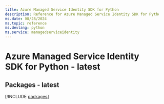 ```yaml
---
title: Azure Managed Service Identity SDK for Python
description: Reference for Azure Managed Service Identity SDK for Python
ms.date: 08/28/2024
ms.topic: reference
ms.devlang: python
ms.service: managedserviceidentity
---
```

# Azure Managed Service Identity SDK for Python - latest
## Packages - latest
[!INCLUDE [packages](managed-service-identity-index.md)]